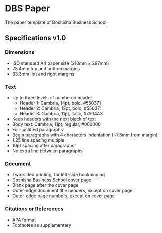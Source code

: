 # DBS Paper

The paper template of Doshisha Business School.

## Specifications v1.0

### Dimensions

- ISO standard A4 paper size (210mm × 297mm)
- 25.4mm top and bottom margins
- 33.3mm left and right margins

### Text

- Up to three levels of numbered header
	- Header 1: Cambria, 14pt, bold, #550371
	- Header 2: Cambria, 12pt, bold, #550371
	- Header 3: Cambria, 11pt, italic, #7A04A3
- Keep headers with the next block of text
- Body text: Cambria, 11pt, regular, #000000
- Full-justified paragraphs
- Begin paragraphs with 4 characters indentation (~7.5mm from margin)
- 1.25 line spacing multiple
- 10pt spacing after paragraphs
- No extra line between paragraphs

### Document

- Two-sided printing, for left-side bookbinding
- Doshisha Business School cover page
- Blank page after the cover page
- Outer-edge document title headers, except on cover page
- Outer-edge page numbers, except on cover page

### Citations or References

- APA format
- Footnotes as supplementary
